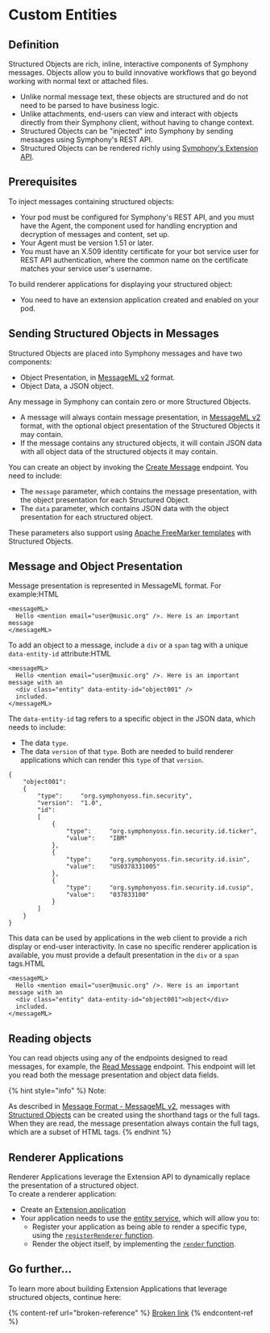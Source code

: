 # Custom Entities

## Definition

Structured Objects are rich, inline, interactive components of Symphony messages. Objects allow you to build innovative workflows that go beyond working with normal text or attached files.

* Unlike normal message text, these objects are structured and do not need to be parsed to have business logic.
* Unlike attachments, end-users can view and interact with objects directly from their Symphony client, without having to change context.
* Structured Objects can be "injected" into Symphony by sending messages using Symphony's REST API.&#x20;
* Structured Objects can be rendered richly using [Symphony's Extension API](../../../../ext-apps/overview-of-extension-api/).

## Prerequisites

To inject messages containing structured objects:

* Your pod must be configured for Symphony's REST API, and you must have the Agent, the component used for handling encryption and decryption of messages and content, set up.
* Your Agent must be version 1.51 or later.
* You must have an X.509 identity certificate for your bot service user for REST API authentication, where the common name on the certificate matches your service user's username.

To build renderer applications for displaying your structured object:

* You need to have an extension application created and enabled on your pod.

## Sending Structured Objects in Messages

Structured Objects are placed into Symphony messages and have two components:

* Object Presentation, in [MessageML v2](broken-reference) format.
* Object Data, a JSON object.

Any message in Symphony can contain zero or more Structured Objects.

* A message will always contain message presentation, in [MessageML v2](broken-reference) format, with the optional object presentation of the Structured Objects it may contain.
* If the message contains any structured objects, it will contain JSON data with all object data of the structured objects it may contain.

You can create an object by invoking the [Create Message](https://rest-api.symphony.com/docs/create-message-v4) endpoint. You need to include:

* The `message` parameter, which contains the message presentation, with the object presentation for each Structured Object.
* The `data` parameter, which contains JSON data with the object presentation for each structured object.

These parameters also support using [Apache FreeMarker templates](http://freemarker.org/) with Structured Objects.

## Message and Object Presentation

Message presentation is represented in MessageML format. For example:HTML

```markup
<messageML>
  Hello <mention email="user@music.org" />. Here is an important message
</messageML>
```

To add an object to a message, include a `div` or a `span` tag with a unique `data-entity-id` attribute:HTML

```markup
<messageML>
  Hello <mention email="user@music.org" />. Here is an important message with an
  <div class="entity" data-entity-id="object001" /> 
  included.
</messageML>
```

The `data-entity-id` tag refers to a specific object in the JSON data, which needs to include:

* The data `type`.
* The data `version` of that `type`. Both are needed to build renderer applications which can render this `type` of that `version`.

```
{
    "object001":
    {
        "type":     "org.symphonyoss.fin.security",
        "version":  "1.0",
        "id":
        [
            {
                "type":     "org.symphonyoss.fin.security.id.ticker",
                "value":    "IBM"
            },
            {
                "type":     "org.symphonyoss.fin.security.id.isin",
                "value":    "US0378331005"
            },
            {
                "type":     "org.symphonyoss.fin.security.id.cusip",
                "value":    "037833100"
            }
        ]
    }
}
```

This data can be used by applications in the web client to provide a rich display or end-user interactivity. In case no specific renderer application is available, you must provide a default presentation in the `div` or a `span` tags.HTML

```markup
<messageML>
  Hello <mention email="user@music.org" />. Here is an important message with an 
  <div class="entity" data-entity-id="object001">object</div> 
  included.
</messageML>
```

## Reading objects

You can read objects using any of the endpoints designed to read messages, for example, the [Read Message](https://developers.symphony.com/restapi/reference#messages-v4) endpoint. This endpoint will let you read both the message presentation and object data fields.

{% hint style="info" %}
Note:

As described in [Message Format - MessageML v2](broken-reference), messages with [Structured Objects](structured-objects.md) can be created using the shorthand tags or the full tags. When they are read, the message presentation always contain the full tags, which are a subset of HTML tags.
{% endhint %}

## Renderer Applications

Renderer Applications leverage the Extension API to dynamically replace the presentation of a structured object.\
To create a renderer application:

* Create an [Extension application](../../../../ext-apps/building-extension-apps.md)
* Your application needs to use the [entity service](../../../../ext-apps/overview-of-extension-api/extension-api-services/entity-service/), which will allow you to:
  * Register your application as being able to render a specific type, using the [`registerRenderer` function](../../../../ext-apps/overview-of-extension-api/extension-api-services/entity-service/#registerrenderer).
  * Render the object itself, by implementing the [`render` function](../../../../ext-apps/overview-of-extension-api/extension-api-services/entity-service/#render).

## Go further...

To learn more about building Extension Applications that leverage structured objects, continue here:

{% content-ref url="broken-reference" %}
[Broken link](broken-reference)
{% endcontent-ref %}
